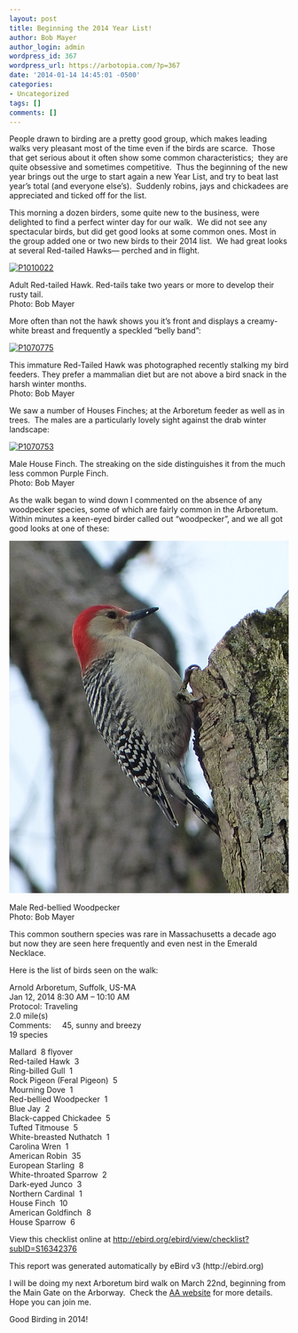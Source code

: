 ```yaml
---
layout: post
title: Beginning the 2014 Year List!
author: Bob Mayer
author_login: admin
wordpress_id: 367
wordpress_url: https://arbotopia.com/?p=367
date: '2014-01-14 14:45:01 -0500'
categories:
- Uncategorized
tags: []
comments: []
---
```





<p>People drawn to birding are a pretty good group, which makes leading walks very pleasant most of the time even if the birds are scarce.&nbsp; Those that get serious about it often show some common characteristics;&nbsp; they are quite obsessive and sometimes competitive.&nbsp; Thus the beginning of the new year brings out the urge to start again a new Year List, and try to beat last year&rsquo;s total (and everyone else&rsquo;s).&nbsp; Suddenly robins, jays and chickadees are appreciated and ticked off for the list.</p>


<p>This morning a dozen birders, some quite new to the business, were delighted to find a perfect winter day for our walk.&nbsp; We did not see any spectacular birds, but did get good looks at some common ones. Most in the group added one or two new birds to their 2014 list.&nbsp; We had great looks at several Red-tailed Hawks&mdash; perched and in flight.</p>


<p><!-- wp:image {"id":693,"linkDestination":"custom"} --></p>
 <a href="/images/2014/01/P1010022.jpg"><img src="/images/2014/01/P1010022.jpg" alt="P1010022" class="wp-image-693"/></a>


<p>Adult Red-tailed Hawk. Red-tails take two years or more to develop their rusty tail.<br>Photo: Bob Mayer</p>


<p>More often than not the hawk shows you it&rsquo;s front and displays a creamy-white breast and frequently a speckled &ldquo;belly band&rdquo;:</p>


<p><!-- wp:image {"id":694,"linkDestination":"custom"} --></p>
 <a href="/images/2014/01/P1070775.jpg"><img src="/images/2014/01/P1070775.jpg" alt="P1070775" class="wp-image-694"/></a>


<p>This immature Red-Tailed Hawk was photographed recently stalking my bird feeders. They prefer a mammalian diet but are not above a bird snack in the harsh winter months.<br>Photo: Bob Mayer</p>


<p>We saw a number of Houses Finches; at the Arboretum feeder as well as in trees.&nbsp; The males are a particularly lovely sight against the drab winter landscape:</p>


<p><!-- wp:image {"id":696,"linkDestination":"custom"} --></p>
 <a href="/images/2014/01/P1070753.jpg"><img src="/images/2014/01/P1070753.jpg" alt="P1070753" class="wp-image-696"/></a>


<p>Male House Finch. The streaking on the side distinguishes it from the much less common Purple Finch.<br>Photo: Bob Mayer</p>


<p>As the walk began to wind down I commented on the absence of any woodpecker species, some of which are fairly common in the Arboretum.&nbsp; Within minutes a keen-eyed birder called out &ldquo;woodpecker&rdquo;, and we all got good looks at one of these:</p>


<p><!-- wp:image {"id":354,"linkDestination":"custom"} --></p>
 <a href="/images/2013/03/P1030156.jpg"><img src="/images/2013/03/P1030156.jpg" alt="P1030156" class="wp-image-354"/></a>


<p>Male Red-bellied Woodpecker<br>Photo: Bob Mayer</p>


<p>This common southern species was rare in Massachusetts a decade ago but now they are seen here frequently and even nest in the Emerald Necklace.</p>


<p>Here is the list of birds seen on the walk:</p>


<p>Arnold Arboretum, Suffolk, US-MA<br>Jan 12, 2014 8:30 AM &ndash; 10:10 AM<br>Protocol: Traveling<br>2.0 mile(s)<br>Comments:&nbsp;&nbsp;&nbsp;&nbsp; 45, sunny and breezy<br>19 species</p>


<p>Mallard&nbsp; 8 flyover<br>Red-tailed Hawk&nbsp; 3<br>Ring-billed Gull&nbsp; 1<br>Rock Pigeon (Feral Pigeon)&nbsp; 5<br>Mourning Dove&nbsp; 1<br>Red-bellied Woodpecker&nbsp; 1<br>Blue Jay&nbsp; 2<br>Black-capped Chickadee&nbsp; 5<br>Tufted Titmouse&nbsp; 5<br>White-breasted Nuthatch&nbsp; 1<br>Carolina Wren&nbsp; 1<br>American Robin&nbsp; 35<br>European Starling&nbsp; 8<br>White-throated Sparrow&nbsp; 2<br>Dark-eyed Junco&nbsp; 3<br>Northern Cardinal&nbsp; 1<br>House Finch&nbsp; 10<br>American Goldfinch&nbsp; 8<br>House Sparrow&nbsp; 6</p>


<p>View this checklist online at <a href="https://ebird.org/view/checklist/S16342376">http://ebird.org/ebird/view/checklist?subID=S16342376</a></p>


<p>This report was generated automatically by eBird v3 (http://ebird.org)</p>


<p>I will be doing my next Arboretum bird walk on March 22nd, beginning from the Main Gate on the Arborway.&nbsp; Check the&nbsp;<a href="http://www.arboretum.harvard.edu/">AA website</a>&nbsp;for more details.&nbsp; Hope you can join me.</p>


<p>Good Birding in 2014!</p>
